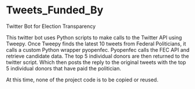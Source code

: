# Tweets_Funded_By
Twitter Bot for Election Transparency

This twitter bot uses Python scripts to make calls to the Twitter API using Tweepy.
Once Tweepy finds the latest 10 tweets from Federal Politicians, it calls a custom Python wrapper pyopenfec.
Pyopenfec calls the FEC API and retrieve candidate data.
The top 5 individual donors are then returned to the twitter script.
Which then posts the reply to the original tweets with the top 5 individual donors that have paid the politician.

At this time, none of the project code is to be copied or reused.
